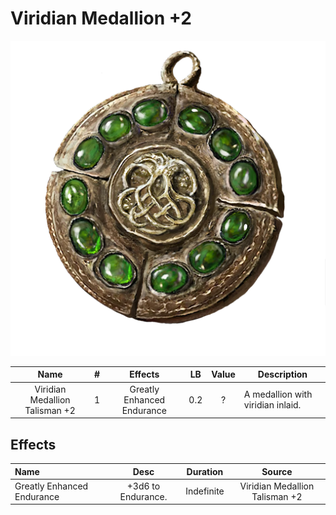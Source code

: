 # Viridian Medallion +2

![Copyrighted Image](ViridianMedallionTalisman+2.png)

|              Name              | # |          Effects          | LB | Value | Description                       |
| :----------------------------: | :-: | :------------------------: | :-: | :---: | --------------------------------- |
| Viridian Medallion Talisman +2 | 1 | Greatly Enhanced Endurance | 0.2 |   ?   | A medallion with viridian inlaid. |

## Effects

| Name                       |        Desc        |  Duration  |             Source             |
| :------------------------- | :----------------: | :--------: | :----------------------------: |
| Greatly Enhanced Endurance | +3d6 to Endurance. | Indefinite | Viridian Medallion Talisman +2 |
